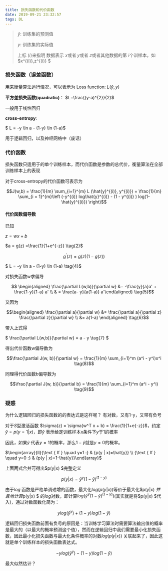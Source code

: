 ```yaml
---
title: 损失函数和代价函数
date: 2019-09-21 23:32:57
tags: DL
---
```


> $\hat{y}$: 训练集的预测值 
>
> $y$: 训练集的实际值 
>
> 上标 (𝑖)来指明 数据表示 𝑥或者 𝑦或者 𝑧或者其他数据的第 𝑖个训样本，如$x^{(i)},z^{(i)} $

### 损失函数（误差函数）

用来衡量算法运行情况，可以表示为$\text { Loss function: } L(\hat{y}, y)​$

**平方差损失函数(quadratic)**：
$L=\frac{(y-a)^{2}}{2}​$

一般用于线性回归



**cross-entropy**:  

$ L = -y \ln a - (1-y) \ln (1-a)​$

用于逻辑回归，以及神经网络中（废话）



### 代价函数

损失函数只适用于的单个训练样本，而代价函数是参数的总代价，衡量算法在全部训练样本上的表现

对于cross-entropy的代价函数可表示为

$$J(w,b) = \frac{1}{m} \sum_{i=1}^{m}  L (\hat{y}^{(i)},  y^{(i)}) = \frac{1}{m} \sum_{i = 1}^{m}\left (-y^{(i)} log\hat{y}^{(i)} - (1 - y^{(i)} ) log(1- \hat{y}^{(i)}) \right)​$$

#### 代价函数偏导数

已知

$z= w x+ b \tag{1}​$

$a = g(z) =\frac{1}{1+e^{-z}} \tag{2}​$

$$g^{\prime}(z) = g(z)(1-g(z)) \tag{3}​$$

$ L = -y \ln a - (1-y) \ln (1-a) \tag{4}​$

对损失函数w求偏导

$$ \begin{aligned}  \frac{\partial L(w,b)}{\partial w}  &=  -\frac{y}{a}a' + \frac{1-y}{1-a} a'  \\ & = \frac{a- y}{a(1-a)} a'\end{aligned} \tag{5}​$$

又因为

$$\begin{aligned}  \frac{\partial a}{\partial w} &= \frac{\partial a}{\partial z}  \frac{\partial z}{\partial w}   \\ &= a(1-a)  \end{aligned} \tag{6}​$$

带入上式得

$ \frac{\partial L(w,b)}{\partial w}  = a - y \tag{7} ​$

得出代价函数w偏导数为

$$\frac{\partial J(w, b)}{\partial w} = \frac{1}{m} \sum_{i=1}^m (a^i - y^i)x^i \tag{8}​$$



同理得代价函数b偏导数为

$$\frac{\partial J(w, b)}{\partial b} = \frac{1}{m} \sum_{i=1}^m (a^i - y^i) \tag{9}$$

### 疑惑

为什么逻辑回归的损失函数的的表达式是这样呢？ 有对数，又有1-y，又带有负号

对于$S​$型激活函数 $\sigma(z) = \sigma(w^T x + b) = \frac{1}{1+e{-z}}​$，约定$\hat{y} = p(y = 1 |x)​$ ，即$\hat{y} ​$ 表示给定训练样本$x​$条件下$y​$于1的概率 

因此，如果$\hat{y}$ 代表$y = 1$的概率，那么$1 - \hat{y}$就是$y = 0$的概率。

$\begin{array}{ll}{\text { If } \quad y=1 :} & {p(y | x)=\hat{y}} \\ {\text { If } \quad y=0 :} & {p(y | x)=1-\hat{y}}\end{array}$

上面两式合并可得出$p(y|x) $完整定义

$$p(y|x) = \hat{y}^y (1 - \hat{y})^{(1-y)}$$

由于$log$ 函数是严格单调递增的函数，最大化$log(p(y|x))$等价于最大化$p(y|x) $并且地计算$p(y|x) $ 的$log$对数，即计算$log( \hat{y}^y (1 - \hat{y})^{(1-y)})$(其实就是将$p(y|x) $代入)，通过对数函数化简为：

$$ylog(\hat{y}^y)  +(1-y) log(1 - \hat{y})$$



逻辑回归损失函数前面有负号的原因是：当训练学习算法时需要算法输出值的概率是最大的（以最大的概率预测这个值），然而在逻辑回归中我们需要最小化损失函数，因此最小化损失函数与最大化条件概率的对数𝑙𝑜𝑔(𝑝(𝑦|𝑥)) 关联起来了，因此这就是单个训练样本的损失函数表达式。

$$-ylog(\hat{y}^y)  -(1-y) log(1 - \hat{y})$$



最大似然估计？